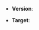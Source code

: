 <!-- Which version of electron-builder are you using? -->
<!-- Please always try to use latest version before report. -->
* **Version**: 

<!-- Which version of electron-updater are you using (if applicable)? -->

<!-- What target are you building for? -->
* **Target**: 

<!-- Enter your issue details below this comment. -->
<!-- If you want, you can donate to increase issue priority (https://donorbox.org/electron-builder) -->